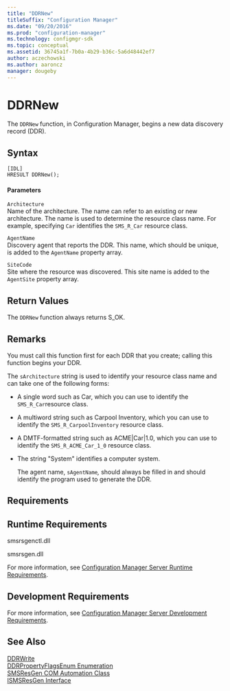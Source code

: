 ```yaml
---
title: "DDRNew"
titleSuffix: "Configuration Manager"
ms.date: "09/20/2016"
ms.prod: "configuration-manager"
ms.technology: configmgr-sdk
ms.topic: conceptual
ms.assetid: 36745a1f-7b0a-4b29-b36c-5a6d48442ef7
author: aczechowski
ms.author: aaroncz
manager: dougeby
---
```

# DDRNew
The `DDRNew` function, in Configuration Manager, begins a new data discovery record (DDR).  

## Syntax  

```  
[IDL]  
HRESULT DDRNew();  
```  

#### Parameters  
 `Architecture`  
 Name of the architecture. The name can refer to an existing or new architecture. The name is used to determine the resource class name. For example, specifying `Car` identifies the `SMS_R_Car` resource class.  

 `AgentName`  
 Discovery agent that reports the DDR. This name, which should be unique, is added to the `AgentName` property array.  

 `SiteCode`  
 Site where the resource was discovered. This site name is added to the `AgentSite` property array.  

## Return Values  
 The `DDRNew` function always returns S_OK.  

## Remarks  
 You must call this function first for each DDR that you create; calling this function begins your DDR.  

 The `sArchitecture` string is used to identify your resource class name and can take one of the following forms:  

- A single word such as Car, which you can use to identify the `SMS_R_Car`resource class.  

- A multiword string such as Carpool Inventory, which you can use to identify the `SMS_R_CarpoolInventory` resource class.  

- A DMTF-formatted string such as ACME&#124;Car&#124;1.0, which you can use to identify the `SMS_R_ACME_Car_1_0` resource class.  

- The string "System" identifies a computer system.  

  The agent name, `sAgentName`*,* should always be filled in and should identify the program used to generate the DDR.  

## Requirements  

## Runtime Requirements  
 smsrsgenctl.dll  

 smsrsgen.dll  

 For more information, see [Configuration Manager Server Runtime Requirements](../../../../../develop/core/reqs/server-runtime-requirements.md).  

## Development Requirements  
 For more information, see [Configuration Manager Server Development Requirements](../../../../../develop/core/reqs/server-development-requirements.md).  

## See Also  
 [DDRWrite](../../../../../develop/reference/core/servers/configure/ddrwrite.md)   
 [DDRPropertyFlagsEnum Enumeration](../../../../../develop/reference/core/servers/configure/ddrpropertyflagsenum-enumeration.md)   
 [SMSResGen COM Automation Class](../../../../../develop/reference/core/servers/configure/smsresgen-com-automation-class.md)   
 [ISMSResGen Interface](../../../../../develop/reference/core/servers/configure/ismsresgen-interface.md)
